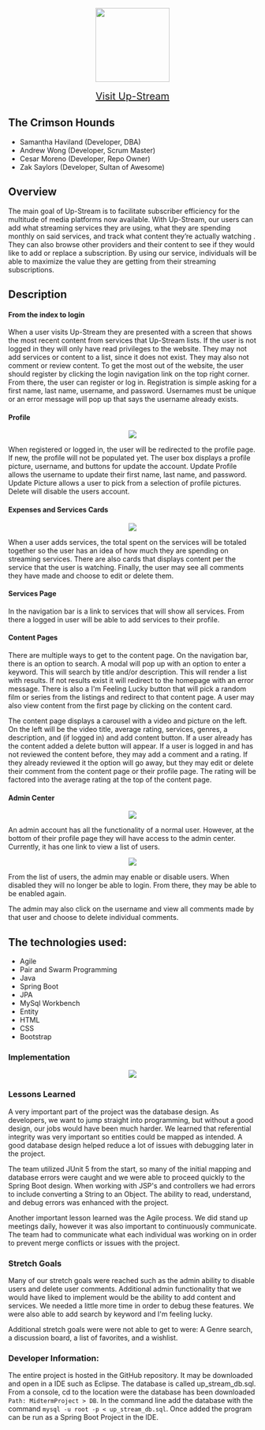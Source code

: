<p align="center">
  <img height="150px" src="https://i.ibb.co/5WM5rMD/logo-1.png "Up-Stream Logo"">
<br><br>
<a style="font-size: 20px" href="http://18.223.75.248:8080/UpStream">Visit Up-Stream</a>
</p>

## The Crimson Hounds

* Samantha Haviland (Developer, DBA)
* Andrew Wong (Developer, Scrum Master)
* Cesar Moreno (Developer, Repo Owner)
* Zak Saylors (Developer, Sultan of Awesome)



## Overview

The main goal of Up-Stream is to facilitate subscriber efficiency for the multitude of media platforms now available. With Up-Stream, our users can add what streaming services they are using, what they are spending monthly on said services, and track what content they’re actually watching . They can also browse other providers and their content to see if they would like to add or replace a subscription. By using our service, individuals will be able to maximize the value they are getting from their streaming subscriptions.



## Description

#### From the index to login

When a user visits Up-Stream they are presented with a screen that shows the most recent content from services that Up-Stream lists.  If the user is not logged in they will only have read privileges to the website.  They may not add services or content to a list, since it does not exist.  They may also not comment or review content.  To get the most out of the website, the user should register by clicking the login navigation link on the top right corner.  From there, the user can register or log in.  Registration is simple asking for a first name, last name, username, and password.  Usernames must be unique or an error message will pop up that says the username already exists.

#### Profile
<p align="center">
<img src="https://i.ibb.co/GsysxMP/Screen-Shot-2019-11-22-at-11-25-24-AM.png "User Profile">
</p>
When registered or logged in, the user will be redirected to the profile page.  If new, the profile will not be populated yet.  The user box displays a profile picture, username, and buttons for update the account.  Update Profile allows the username to update their first name, last name, and password.  Update Picture allows a user to pick from a selection of profile pictures.  Delete will disable the users account.
<p align="center">


#### Expenses and Services Cards
<p align="center">
<img src="https://i.ibb.co/f0F3nT4/Screen-Shot-2019-11-22-at-11-31-51-AM.png "Service Cards">
</p>
When a user adds services, the total spent on the services will be totaled together so the user has an idea of how much they are spending on streaming services.  There are also cards that displays content per the service that the user is watching.  Finally, the user may see all comments they have made and choose to edit or delete them.

#### Services Page

In the navigation bar is a link to services that will show all services.  From there a logged in user will be able to add services to their profile.  

#### Content Pages

There are multiple ways to get to the content page.  On the navigation bar, there is an option to search.  A modal will pop up with an option to enter a keyword.  This will search by title and/or description.  This will render a list with results.  If not results exist it will redirect to the homepage with an error message.  There is also a I'm Feeling Lucky button that will pick a random film or series from the listings and redirect to that content page.  A user may also view content from the first page by clicking on the content card.

The content page displays a carousel with a video and picture on the left.  On the left will be the video title, average rating, services, genres, a description, and (if logged in) and add content button.  If a user already has the content added a delete button will appear.  If a user is logged in and has not reviewed the content before, they may add a comment and a rating.  If they already reviewed it the option will go away, but they may edit or delete their comment from the content page or their profile page.  The rating will be factored into the average rating at the top of the content page.

#### Admin Center
<p align="center">
<img src="https://i.ibb.co/mHvcfhj/Screen-Shot-2019-11-22-at-12-14-05-PM.png "Service Cards">
</p>
An admin account has all the functionality of a normal user.  However, at the bottom of their profile page they will have access to the admin center.  Currently, it has one link to view a list of users.  

<p align="center">
<img src="https://i.ibb.co/Fb7Qk2T/Screen-Shot-2019-11-22-at-12-14-13-PM.png "Service Cards">
</p>
From the list of users, the admin may enable or disable users.  When disabled they will no longer be able to login.  From there, they may be able to be enabled again.  

The admin may also click on the username and view all comments made by that user and choose to delete individual comments.



## The technologies used:

* Agile
* Pair and Swarm Programming
* Java
* Spring Boot
* JPA
* MySql Workbench
* Entity
* HTML
* CSS
* Bootstrap



### Implementation
<p align="center">
<img src="https://i.ibb.co/C1Ct3jy/Screen-Shot-2019-11-21-at-4-19-22-PM.png "Service Cards">
</p>


### Lessons Learned
A very important part of the project was the database design.  As developers, we want to jump straight into programming, but without a good design, our jobs would have been much harder.  We learned that referential integrity was very important so entities could be mapped as intended.  A good database design helped reduce a lot of issues with debugging later in the project.

The team utilized JUnit 5 from the start, so many of the initial mapping and database errors were caught and we were able to proceed quickly to the Spring Boot design.  When working with JSP's and controllers we had errors to include converting a String to an Object.  The ability to read, understand, and debug errors was enhanced with the project.

Another important lesson learned was the Agile process.  We did stand up meetings daily, however it was also important to continuously communicate.  The team had to communicate what each individual was working on in order to prevent merge conflicts or issues with the project.



### Stretch Goals

Many of our stretch goals were reached such as the admin ability to disable users and delete user comments.  Additional admin functionality that we would have liked to implement would be the ability to add content and services.  We needed a little more time in order to debug these features.  We were also able to add search by keyword and I'm feeling lucky.

Additional stretch goals were were not able to get to were:
A Genre search, a discussion board, a list of favorites, and a wishlist.



### Developer Information:

The entire project is hosted in the GitHub repository.  It may be downloaded and open in a IDE such as Eclipse.  The database is called up_stream_db.sql.  From a console, cd to the location were the database has been downloaded `Path: MidtermProject > DB`.  In the command line add the database with the command `mysql -u root -p < up_stream_db.sql`.  Once added the program can be run as a Spring Boot Project in the IDE.
